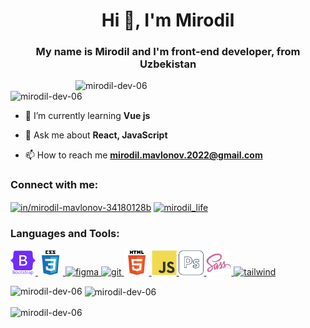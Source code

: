<h1 align="center">Hi 👋, I'm Mirodil</h1>
<h3 align="center">My name is Mirodil and I'm front-end developer, from Uzbekistan</h3>

<img align="right" width="400px" src="https://cdn.dribbble.com/users/1162077/screenshots/3848914/programmer.gif" alt="mirodil-dev-06" />

<p align="left"> <img src="https://komarev.com/ghpvc/?username=mirodil-dev-06&label=Profile%20views&color=0e75b6&style=flat" alt="mirodil-dev-06" /> </p>

- 🌱 I’m currently learning **Vue js**

- 💬 Ask me about **React, JavaScript**

- 📫 How to reach me **mirodil.mavlonov.2022@gmail.com**

<h3 align="left">Connect with me:</h3>
<p align="left">
<a href="https://linkedin.com/in/in/mirodil-mavlonov-34180128b" target="blank"><img align="center" src="https://raw.githubusercontent.com/rahuldkjain/github-profile-readme-generator/master/src/images/icons/Social/linked-in-alt.svg" alt="in/mirodil-mavlonov-34180128b" height="30" width="40" /></a>
<a href="https://instagram.com/mirodil_life" target="blank"><img align="center" src="https://raw.githubusercontent.com/rahuldkjain/github-profile-readme-generator/master/src/images/icons/Social/instagram.svg" alt="mirodil_life" height="30" width="40" /></a>
</p>

<h3 align="left">Languages and Tools:</h3>
<p align="left"> <a href="https://getbootstrap.com" target="_blank" rel="noreferrer"> <img src="https://raw.githubusercontent.com/devicons/devicon/master/icons/bootstrap/bootstrap-plain-wordmark.svg" alt="bootstrap" width="40" height="40"/> </a> <a href="https://www.w3schools.com/css/" target="_blank" rel="noreferrer"> <img src="https://raw.githubusercontent.com/devicons/devicon/master/icons/css3/css3-original-wordmark.svg" alt="css3" width="40" height="40"/> </a> <a href="https://www.figma.com/" target="_blank" rel="noreferrer"> <img src="https://www.vectorlogo.zone/logos/figma/figma-icon.svg" alt="figma" width="40" height="40"/> </a> <a href="https://git-scm.com/" target="_blank" rel="noreferrer"> <img src="https://www.vectorlogo.zone/logos/git-scm/git-scm-icon.svg" alt="git" width="40" height="40"/> </a> <a href="https://www.w3.org/html/" target="_blank" rel="noreferrer"> <img src="https://raw.githubusercontent.com/devicons/devicon/master/icons/html5/html5-original-wordmark.svg" alt="html5" width="40" height="40"/> </a> <a href="https://developer.mozilla.org/en-US/docs/Web/JavaScript" target="_blank" rel="noreferrer"> <img src="https://raw.githubusercontent.com/devicons/devicon/master/icons/javascript/javascript-original.svg" alt="javascript" width="40" height="40"/> </a> <a href="https://www.photoshop.com/en" target="_blank" rel="noreferrer"> <img src="https://raw.githubusercontent.com/devicons/devicon/master/icons/photoshop/photoshop-line.svg" alt="photoshop" width="40" height="40"/> </a> <a href="https://sass-lang.com" target="_blank" rel="noreferrer"> <img src="https://raw.githubusercontent.com/devicons/devicon/master/icons/sass/sass-original.svg" alt="sass" width="40" height="40"/> </a> <a href="https://tailwindcss.com/" target="_blank" rel="noreferrer"> <img src="https://www.vectorlogo.zone/logos/tailwindcss/tailwindcss-icon.svg" alt="tailwind" width="40" height="40"/> </a> </p>

<p><img align="left" src="https://github-readme-stats.vercel.app/api/top-langs?username=mirodil-dev-06&show_icons=true&locale=en&layout=compact" alt="mirodil-dev-06" /></p>

<p>&nbsp;<img align="center" src="https://github-readme-stats.vercel.app/api?username=mirodil-dev-06&show_icons=true&locale=en" alt="mirodil-dev-06" /></p>

<p><img align="center" src="https://github-readme-streak-stats.herokuapp.com/?user=mirodil-dev-06&" alt="mirodil-dev-06" /></p>

